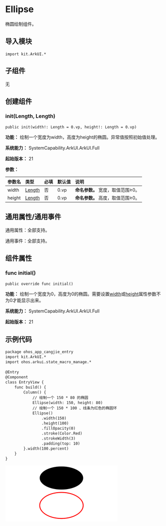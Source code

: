 # Ellipse

椭圆绘制组件。

## 导入模块

```cangjie
import kit.ArkUI.*
```

## 子组件

无

## 创建组件

### init(Length, Length)

```cangjie
public init(width!: Length = 0.vp, height!: Length = 0.vp)
```

**功能：** 绘制一个宽度为width，高度为height的椭圆。异常值按照初始值处理。

**系统能力：** SystemCapability.ArkUI.ArkUI.Full

**起始版本：** 21

**参数：**

|参数名|类型|必填|默认值|说明|
|:---|:---|:---|:---|:---|
|width|[Length](../apis/BasicServicesKit/cj-apis-base.md#interface-length)|否|0.vp|**命名参数。** 宽度，取值范围≥0。|
|height|[Length](../apis/BasicServicesKit/cj-apis-base.md#interface-length)|否|0.vp|**命名参数。** 高度，取值范围≥0。|

## 通用属性/通用事件

通用属性：全部支持。

通用事件：全部支持。

## 组件属性

### func initial()

```cangjie
public override func initial()
```

**功能：** 绘制一个宽度为0，高度为0的椭圆。需要设置[width](./cj-universal-attribute-size.md#func-widthlength)或[height](./cj-universal-attribute-size.md#func-heightlength)属性参数不为0才能显示出来。

**系统能力：** SystemCapability.ArkUI.ArkUI.Full

**起始版本：** 21

## 示例代码

<!-- run -->

```cangjie
package ohos_app_cangjie_entry
import kit.ArkUI.*
import ohos.arkui.state_macro_manage.*

@Entry
@Component
class EntryView {
    func build() {
        Column() {
            // 绘制一个 150 * 80 的椭圆
            Ellipse(width: 150, height: 80)
            // 绘制一个 150 * 100 、线条为红色的椭圆环
            Ellipse()
                .width(150)
                .height(100)
                .fillOpacity(0)
                .stroke(Color.Red)
                .strokeWidth(3)
                .padding(top: 10)
        }.width(100.percent)
    }
}
```

![ellipse](./figures/ellipse.png)
